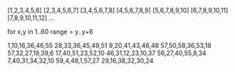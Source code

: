 [1,2,3,4,5,6]
[2,3,4,5,6,7]
[3,4,5,6,7,8]
[4,5,6,7,8,9]
[5,6,7,8,9,10]
[6,7,8,9,10,11]
[7,8,9,10,11,12]
...

for x,y in 1..60
	range = y..y+6


1,10,16,36,46,55
28,33,36,45,49,51
9,20,41,43,46,48
57,50,58,36,53,18
57,32,27,19,39,6
17,40,51,23,52,10
46,31,12,23,10,37
56,27,40,55,8,34
7,40,31,34,32,10
59,4,48,1,57,27
29,16,38,32,30,24

